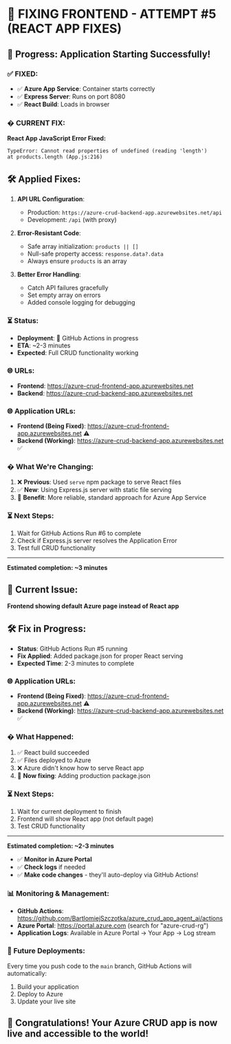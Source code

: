 # 🔧 FIXING FRONTEND - ATTEMPT #5 (REACT APP FIXES)

## 🎉 Progress: Application Starting Successfully! 

### ✅ FIXED:
- ✅ **Azure App Service**: Container starts correctly
- ✅ **Express Server**: Runs on port 8080  
- ✅ **React Build**: Loads in browser

### � CURRENT FIX:
**React App JavaScript Error Fixed:**
```
TypeError: Cannot read properties of undefined (reading 'length')
at products.length (App.js:216)
```

## 🛠️ Applied Fixes:
1. **API URL Configuration**: 
   - Production: `https://azure-crud-backend-app.azurewebsites.net/api`
   - Development: `/api` (with proxy)

2. **Error-Resistant Code**:
   - Safe array initialization: `products || []`
   - Null-safe property access: `response.data?.data`
   - Always ensure `products` is an array

3. **Better Error Handling**:
   - Catch API failures gracefully
   - Set empty array on errors
   - Added console logging for debugging

### ⏳ Status:
- **Deployment**: 🔄 GitHub Actions in progress  
- **ETA**: ~2-3 minutes
- **Expected**: Full CRUD functionality working

### 🌐 URLs:
- **Frontend**: https://azure-crud-frontend-app.azurewebsites.net
- **Backend**: https://azure-crud-backend-app.azurewebsites.net

### 🌐 Application URLs:
- **Frontend (Being Fixed)**: https://azure-crud-frontend-app.azurewebsites.net ⚠️
- **Backend (Working)**: https://azure-crud-backend-app.azurewebsites.net ✅

### � What We're Changing:
1. ❌ **Previous**: Used `serve` npm package to serve React files
2. ✅ **New**: Using Express.js server with static file serving
3. 🔧 **Benefit**: More reliable, standard approach for Azure App Service

### ⏳ Next Steps:
1. Wait for GitHub Actions Run #6 to complete
2. Check if Express.js server resolves the Application Error
3. Test full CRUD functionality

---
**Estimated completion: ~3 minutes**

## 🚨 Current Issue: 
**Frontend showing default Azure page instead of React app**

## 🛠️ Fix in Progress:
- **Status**: GitHub Actions Run #5 running
- **Fix Applied**: Added package.json for proper React serving
- **Expected Time**: 2-3 minutes to complete

### 🌐 Application URLs:
- **Frontend (Being Fixed)**: https://azure-crud-frontend-app.azurewebsites.net ⚠️
- **Backend (Working)**: https://azure-crud-backend-app.azurewebsites.net ✅

### � What Happened:
1. ✅ React build succeeded
2. ✅ Files deployed to Azure
3. ❌ Azure didn't know how to serve React app
4. 🔄 **Now fixing**: Adding production package.json

### ⏳ Next Steps:
1. Wait for current deployment to finish
2. Frontend will show React app (not default page)
3. Test CRUD functionality

---
**Estimated completion: ~2-3 minutes**
- ✅ **Monitor in Azure Portal**
- ✅ **Check logs** if needed
- ✅ **Make code changes** - they'll auto-deploy via GitHub Actions!

### 📊 Monitoring & Management:
- **GitHub Actions**: https://github.com/BartlomiejSzczotka/azure_crud_app_agent_ai/actions
- **Azure Portal**: https://portal.azure.com (search for "azure-crud-rg")
- **Application Logs**: Available in Azure Portal → Your App → Log stream

### 🔄 Future Deployments:
Every time you push code to the `main` branch, GitHub Actions will automatically:
1. Build your application
2. Deploy to Azure
3. Update your live site

## 🎊 Congratulations! Your Azure CRUD app is now live and accessible to the world!
